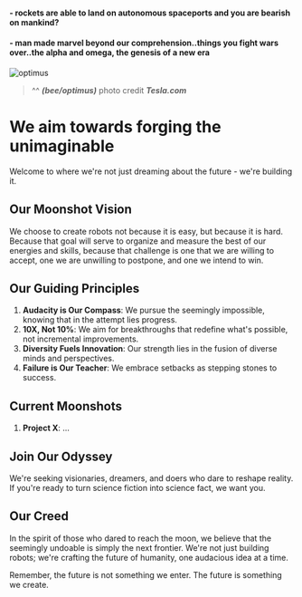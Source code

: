 #### - rockets are able to land on autonomous spaceports and you are bearish on mankind? 
#### - man made marvel beyond our comprehension..things you fight wars over..the alpha and omega, the genesis of a new era

![optimus](https://github.com/user-attachments/assets/54d53b8b-303d-469d-b661-28553f518e1c)

> ^^ ***(bee/optimus)*** photo credit ***Tesla.com***

<!-- 
![GSEqqr6bgAAVBJp](https://github.com/user-attachments/assets/db3d6f9d-7a95-4181-8d7e-2d73b69df778)
Behold this triumph of human ingenuity! What a beautiful creation of steel. A new peak to humanity's understanding of engineering. May the spirit of that great machine be proud of its creators and be moat honored in its task to bringing humanity to the stars!! Through its circuits and algorithms, may we chart a course to the stars, forever pushing the boundaries of what's possible. -->

# We aim towards forging the unimaginable

Welcome to where we're not just dreaming about the future - we're building it.

## Our Moonshot Vision

We choose to create robots not because it is easy, but because it is hard. Because that goal will serve to organize and measure the best of our energies and skills, because that challenge is one that we are willing to accept, one we are unwilling to postpone, and one we intend to win.

## Our Guiding Principles

1. **Audacity is Our Compass**: We pursue the seemingly impossible, knowing that in the attempt lies progress.
2. **10X, Not 10%**: We aim for breakthroughs that redefine what's possible, not incremental improvements.
3. **Diversity Fuels Innovation**: Our strength lies in the fusion of diverse minds and perspectives.
4. **Failure is Our Teacher**: We embrace setbacks as stepping stones to success.

## Current Moonshots

1. **Project X**: ...

## Join Our Odyssey

We're seeking visionaries, dreamers, and doers who dare to reshape reality. If you're ready to turn science fiction into science fact, we want you.

## Our Creed

In the spirit of those who dared to reach the moon, we believe that the seemingly undoable is simply the next frontier. We're not just building robots; we're crafting the future of humanity, one audacious idea at a time.

Remember, the future is not something we enter. The future is something we create.
